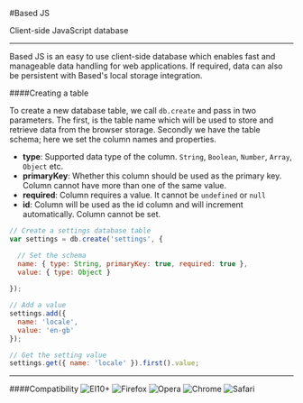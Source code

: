 #Based JS

Client-side JavaScript database

----------------

Based JS is an easy to use client-side database which enables fast and manageable data handling for web applications. If required, data can also be persistent with Based's local storage integration.

####Creating a table

To create a new database table, we call `db.create` and pass in two parameters. The first, is the table name which will be used to store and retrieve data from the browser storage. Secondly we have the table schema; here we set the column names and properties.

- __type__: Supported data type of the column. `String`, `Boolean`, `Number`, `Array`, `Object` etc.
- __primaryKey__: Whether this column should be used as the primary key. Column cannot have more than one of the same value.
- __required__: Column requires a value. It cannot be `undefined` or `null`
- __id__: Column will be used as the id column and will increment automatically. Column cannot be set.

```javascript
// Create a settings database table
var settings = db.create('settings', {

  // Set the schema
  name: { type: String, primaryKey: true, required: true },
  value: { type: Object }
  
});

// Add a value
settings.add({
  name: 'locale',
  value: 'en-gb'
});
```

```javascript
// Get the setting value
settings.get({ name: 'locale' }).first().value;
```

--------------

####Compatibility
<img src="http://www.w3schools.com/images/compatible_ie.gif" title="EI10+" /> 
<img src="http://www.w3schools.com/images/compatible_firefox.gif" title="Firefox" /> 
<img src="http://www.w3schools.com/images/compatible_opera.gif" title="Opera" /> 
<img src="http://www.w3schools.com/images/compatible_chrome.gif" title="Chrome" /> 
<img src="http://www.w3schools.com/images/compatible_safari.gif" title="Safari" />
